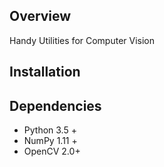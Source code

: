 ## Overview
Handy Utilities for Computer Vision


## Installation


## Dependencies
- Python 3.5 +
- NumPy 1.11 +
- OpenCV 2.0+

